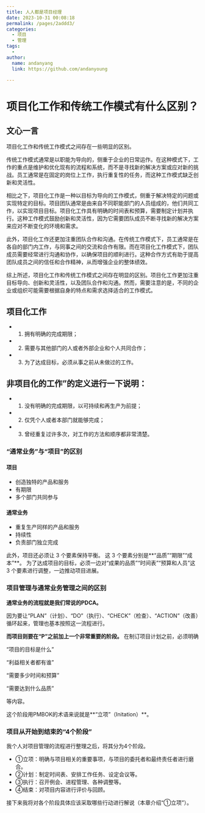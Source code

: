 ```yaml
---
title: 人人都是项目经理
date: 2023-10-31 00:08:18
permalink: /pages/2addd3/
categories:
  - 项目
  - 管理
tags:
  -
author:
  name: andanyang
  link: https://github.com/andanyoung

---
```


# 项目化工作和传统工作模式有什么区别？

## 文心一言

项目化工作和传统工作模式之间存在一些明显的区别。

传统工作模式通常是以职能为导向的，侧重于企业的日常运作。在这种模式下，工作的重点是维护和优化现有的流程和系统，而不是寻找新的解决方案或应对新的挑战。员工通常是在固定的岗位上工作，执行重复性的任务，而这种工作模式缺乏创新和灵活性。

相比之下，项目化工作是一种以目标为导向的工作模式，侧重于解决特定的问题或实现特定的目标。项目团队通常是由来自不同职能部门的人员组成的，他们共同工作，以实现项目目标。项目化工作具有明确的时间表和预算，需要制定计划并执行。这种工作模式鼓励创新和灵活性，因为它需要团队成员不断寻找新的解决方案来应对不断变化的环境和需求。

此外，项目化工作还更加注重团队合作和沟通。在传统工作模式下，员工通常是在各自的部门内工作，与同事之间的交流和合作有限。而在项目化工作模式下，团队成员需要经常进行沟通和协作，以确保项目的顺利进行。这种合作方式有助于提高团队成员之间的信任和合作精神，从而增强企业的整体绩效。

综上所述，项目化工作和传统工作模式之间存在明显的区别。项目化工作更加注重目标导向、创新和灵活性，以及团队合作和沟通。然而，需要注意的是，不同的企业或组织可能需要根据自身的特点和需求选择适合的工作模式。

## 项目化工作

- 1. 拥有明确的完成期限；
- 2. 需要与其他部门的人或者外部企业和个人共同合作；
- 3. 为了达成目标，必须从事之前从未做过的工作。

## 非项目化的工作”的定义进行一下说明：

- 1. 没有明确的完成期限，以可持续和再生产为前提；
- 2. 仅凭个人或者本部门就能够完成；
- 3. 曾经重复过许多次，对工作的方法和顺序都非常清楚。

### “通常业务”与“项目”的区别

#### 项目

- 创造独特的产品和服务
- 有期限
- 多个部门共同参与

#### 通常业务

- 重复生产同样的产品和服务
- 持续性
- 负责部门独立完成

此外，项目还必须让 3 个要素保持平衡。
这 3 个要素分别是**“品质”“期限”“成本”**。
为了达成项目的目标，必须一边对“成果的品质”“时间表”“预算和人员”这 3 个要素进行调整，一边推动项目进展。

### 项目管理与通常业务管理之间的区别

**通常业务的流程就是我们常说的PDCA。**

因为要让“PLAN”（计划）、“DO”（执行）、“CHECK”（检查）、“ACTION”（改善）循环起来，管理也基本按照这一流程进行。

**而项目则要在“P”之前加上一个非常重要的阶段。**
在制订项目计划之前，必须明确

“项目的目标是什么”

“利益相关者都有谁”

“需要多少时间和预算”

“需要达到什么品质”

等内容。

这个阶段用PMBOK的术语来说就是**“立项”（Initation）**。

### 项目从开始到结束的“4个阶段”

我个人对项目管理的流程进行整理之后，将其分为4个阶段。

- ①立项：明确与项目相关的重要事项，与项目的委托者和最终责任者进行磨合。
- ②计划：制定时间表、安排工作任务、设定会议等。
- ③执行：召开例会、进程管理、各种调整等。
- ④结束：对项目内容进行评价与回顾。

接下来我将对各个阶段具体应该采取哪些行动进行解说（本章介绍“①立项”）。
